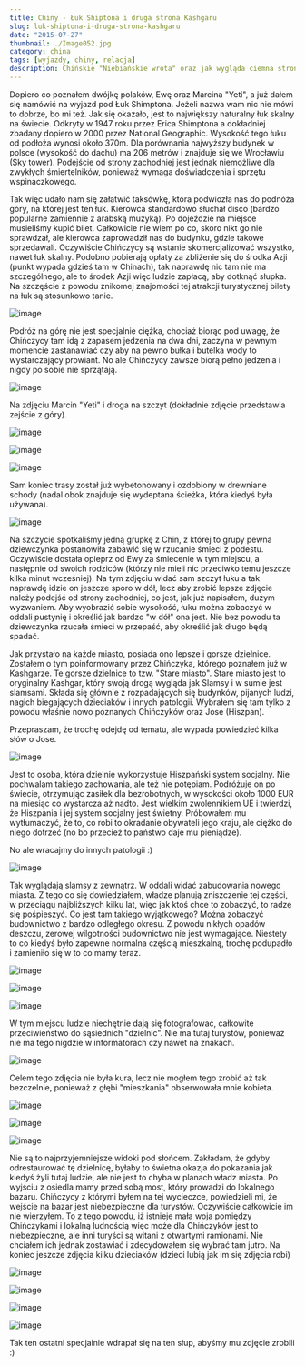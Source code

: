 ```yaml
---
title: Chiny - Łuk Shiptona i druga strona Kashgaru
slug: luk-shiptona-i-druga-strona-kashgaru
date: "2015-07-27"
thumbnail: ./Image052.jpg
category: china
tags: [wyjazdy, chiny, relacja]
description: Chińskie "Niebiańskie wrota" oraz jak wygląda ciemna strona życia w Kashgarze
---
```


Dopiero co poznałem dwójkę polaków, Ewę oraz Marcina "Yeti", a już dałem się namówić na wyjazd pod Łuk Shimptona. Jeżeli nazwa wam nic nie mówi to dobrze, bo mi też. Jak się okazało, jest to największy naturalny łuk skalny na świecie. Odkryty w 1947 roku przez Erica Shimptona a dokładniej zbadany dopiero w 2000 przez National Geographic. Wysokość tego łuku od podłoża wynosi około 370m. Dla porównania najwyższy budynek w polsce (wysokość do dachu) ma 206 metrów i znajduje się we Wrocławiu (Sky tower). Podejście od strony zachodniej jest jednak niemożliwe dla zwykłych śmiertelników, ponieważ wymaga doświadczenia i sprzętu wspinaczkowego.

Tak więc udało nam się załatwić taksówkę, która podwiozła nas do podnóża góry, na której jest ten łuk. Kierowca standardowo słuchał disco (bardzo popularne zamiennie z arabską muzyką). Po dojeździe na miejsce musieliśmy kupić bilet. Całkowicie nie wiem po co, skoro nikt go nie sprawdzał, ale kierowca zaprowadził nas do budynku, gdzie takowe sprzedawali. Oczywiście Chińczycy są wstanie skomercjalizować wszystko, nawet łuk skalny. Podobno pobierają opłaty za zbliżenie się do środka Azji (punkt wypada gdzieś tam w Chinach), tak naprawdę nic tam nie ma szczególnego, ale to środek Azji więc ludzie zapłacą, aby dotknąć słupka. Na szczęście z powodu znikomej znajomości tej atrakcji turystycznej bilety na łuk są stosunkowo tanie.

![image](./Image043.jpg)

Podróż na górę nie jest specjalnie ciężka, chociaż biorąc pod uwagę, że Chińczycy tam idą z zapasem jedzenia na dwa dni, zaczyna w pewnym momencie zastanawiać czy aby na pewno bułka i butelka wody to wystarczający prowiant. No ale Chińczycy zawsze biorą pełno jedzenia i nigdy po sobie nie sprzątają.

![image](./Image044.jpg)

Na zdjęciu Marcin "Yeti" i droga na szczyt (dokładnie zdjęcie przedstawia zejście z góry).

![image](./Image046.jpg)

![image](./Image048.jpg)

![image](./Image047.jpg)

Sam koniec trasy został już wybetonowany i ozdobiony w drewniane schody (nadal obok znajduje się wydeptana ścieżka, która kiedyś była używana).

![image](./Image049.jpg)

Na szczycie spotkaliśmy jedną grupkę z Chin, z której to grupy pewna dziewczynka postanowiła zabawić się w rzucanie śmieci z podestu. Oczywiście dostała opieprz od Ewy za śmiecenie w tym miejscu, a następnie od swoich rodziców (którzy nie mieli nic przeciwko temu jeszcze kilka minut wcześniej). Na tym zdjęciu widać sam szczyt łuku a tak naprawdę idzie on jeszcze sporo w dół, lecz aby zrobić lepsze zdjęcie należy podejść od strony zachodniej, co jest, jak już napisałem, dużym wyzwaniem. Aby wyobrazić sobie wysokość, łuku można zobaczyć w oddali pustynię i określić jak bardzo "w dół" ona jest. Nie bez powodu ta dziewczynka rzucała śmieci w przepaść, aby określić jak długo będą spadać.

Jak przystało na każde miasto, posiada ono lepsze i gorsze dzielnice. Zostałem o tym poinformowany przez Chińczyka, którego poznałem już w Kashgarze. Te gorsze dzielnice to tzw. "Stare miasto". Stare miasto jest to oryginalny Kashgar, który swoją drogą wygląda jak Slamsy i w sumie jest slamsami. Składa się głównie z rozpadających się budynków, pijanych ludzi, nagich biegających dzieciaków i innych patologii. Wybrałem się tam tylko z powodu właśnie nowo poznanych Chińczyków oraz Jose (Hiszpan).

Przepraszam, że trochę odejdę od tematu, ale wypada powiedzieć kilka słów o Jose.

![image](./Image021.jpg)

Jest to osoba, która dzielnie wykorzystuje Hiszpański system socjalny. Nie pochwalam takiego zachowania, ale też nie potępiam. Podróżuje on po świecie, otrzymując zasiłek dla bezrobotnych, w wysokości około 1000 EUR na miesiąc co wystarcza aż nadto. Jest wielkim zwolennikiem UE i twierdzi, że Hiszpania i jej system socjalny jest świetny. Próbowałem mu wytłumaczyć, że to, co robi to okradanie obywateli jego kraju, ale ciężko do niego dotrzeć (no bo przecież to państwo daje mu pieniądze).

No ale wracajmy do innych patologii :)

![image](./Image032.jpg)

Tak wyglądają slamsy z zewnątrz. W oddali widać zabudowania nowego miasta. Z tego co się dowiedziałem, władze planują zniszczenie tej części, w przeciągu najbliższych kilku lat, więc jak ktoś chce to zobaczyć, to radzę się pośpieszyć. Co jest tam takiego wyjątkowego? Można zobaczyć budownictwo z bardzo odległego okresu. Z powodu nikłych opadów deszczu, zerowej wilgotności budownictwo nie jest wymagające. Niestety to co kiedyś było zapewne normalna częścią mieszkalną, trochę podupadło i zamieniło się w to co mamy teraz.

![image](./Image023.jpg)

![image](./Image024.jpg)

![image](./Image027.jpg)

W tym miejscu ludzie niechętnie dają się fotografować, całkowite przeciwieństwo do sąsiednich "dzielnic". Nie ma tutaj turystów, ponieważ nie ma tego nigdzie w informatorach czy nawet na znakach.

![image](./Image025.jpg)

Celem tego zdjęcia nie była kura, lecz nie mogłem tego zrobić aż tak bezczelnie, ponieważ z głębi "mieszkania" obserwowała mnie kobieta.

![image](./Image028.jpg)

![image](./Image053.jpg)

![image](./Image054.jpg)

Nie są to najprzyjemniejsze widoki pod słońcem. Zakładam, że gdyby odrestaurować tę dzielnicę, byłaby to świetna okazja do pokazania jak kiedyś żyli tutaj ludzie, ale nie jest to chyba w planach władz miasta. Po wyjściu z osiedla mamy przed sobą most, który prowadzi do lokalnego bazaru. Chińczycy z którymi byłem na tej wycieczce, powiedzieli mi, że wejście na bazar jest niebezpieczne dla turystów. Oczywiście całkowicie im nie wierzyłem. To z tego powodu, iż istnieje mała woja pomiędzy Chińczykami i lokalną ludnością więc może dla Chińczyków jest to niebezpieczne, ale inni turyści są witani z otwartymi ramionami. Nie chciałem ich jednak zostawiać i zdecydowałem się wybrać tam jutro. Na koniec jeszcze zdjęcia kilku dzieciaków (dzieci lubią jak im się zdjęcia robi)

![image](./Image029.jpg)

![image](./Image019.jpg)

![image](./Image051.jpg)

![image](./Image036.jpg)

Tak ten ostatni specjalnie wdrapał się na ten słup, abyśmy mu zdjęcie zrobili :)
